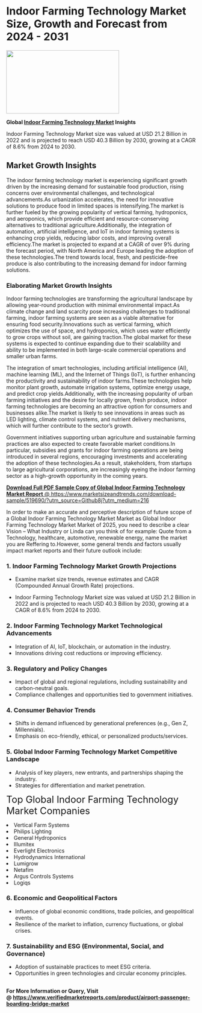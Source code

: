<H1>Indoor Farming Technology Market Size, Growth and Forecast from 2024 - 2031</H1><img class="aligncenter size-medium wp-image-584254" src="https://thirdeyenews.in/wp-content/uploads/2024/09/Global-Market-Research-300x168.jpeg" alt="" width="300" height="168" /><p><strong>Global&nbsp;<a href="https://www.marketsizeandtrends.com/download-sample/519690/?utm_source=Github8j?utm_medium=216">Indoor Farming Technology Market</a> Insights</strong></p><p>Indoor Farming Technology Market size was valued at USD 21.2 Billion in 2022 and is projected to reach USD 40.3 Billion by 2030, growing at a CAGR of 8.6% from 2024 to 2030.</p><p><h2>Market Growth Insights</h2> <p>The indoor farming technology market is experiencing significant growth driven by the increasing demand for sustainable food production, rising concerns over environmental challenges, and technological advancements.As urbanization accelerates, the need for innovative solutions to produce food in limited spaces is intensifying.The market is further fueled by the growing popularity of vertical farming, hydroponics, and aeroponics, which provide efficient and resource-conserving alternatives to traditional agriculture.Additionally, the integration of automation, artificial intelligence, and IoT in indoor farming systems is enhancing crop yields, reducing labor costs, and improving overall efficiency.The market is projected to expand at a CAGR of over 9% during the forecast period, with North America and Europe leading the adoption of these technologies.The trend towards local, fresh, and pesticide-free produce is also contributing to the increasing demand for indoor farming solutions.</p> <p><a href="#"></a></p> <h3>Elaborating Market Growth Insights</h3> <p>Indoor farming technologies are transforming the agricultural landscape by allowing year-round production with minimal environmental impact.As climate change and land scarcity pose increasing challenges to traditional farming, indoor farming systems are seen as a viable alternative for ensuring food security.Innovations such as vertical farming, which optimizes the use of space, and hydroponics, which uses water efficiently to grow crops without soil, are gaining traction.The global market for these systems is expected to continue expanding due to their scalability and ability to be implemented in both large-scale commercial operations and smaller urban farms.</p> <p>The integration of smart technologies, including artificial intelligence (AI), machine learning (ML), and the Internet of Things (IoT), is further enhancing the productivity and sustainability of indoor farms.These technologies help monitor plant growth, automate irrigation systems, optimize energy usage, and predict crop yields.Additionally, with the increasing popularity of urban farming initiatives and the desire for locally grown, fresh produce, indoor farming technologies are becoming an attractive option for consumers and businesses alike.The market is likely to see innovations in areas such as LED lighting, climate control systems, and nutrient delivery mechanisms, which will further contribute to the sector’s growth.</p> <p>Government initiatives supporting urban agriculture and sustainable farming practices are also expected to create favorable market conditions.In particular, subsidies and grants for indoor farming operations are being introduced in several regions, encouraging investments and accelerating the adoption of these technologies.As a result, stakeholders, from startups to large agricultural corporations, are increasingly eyeing the indoor farming sector as a high-growth opportunity in the coming years.</p> <p><a href="#"></p><p><span class=""><strong>Download Full PDF Sample Copy of Global Indoor Farming Technology Market Report</strong> @ <a href="https://www.marketsizeandtrends.com/download-sample/519690/?utm_source=Github8j?utm_medium=216" target="_blank">https://www.marketsizeandtrends.com/download-sample/519690/?utm_source=Github8j?utm_medium=216</a></span></p><p>In order to make an accurate and perceptive description of future scope of a Global&nbsp;Indoor Farming Technology Market Market as Global&nbsp;Indoor Farming Technology Market Market of 2025, you need to describe a clear Vision &ndash; What Industry or Linda can you think of for example: Quote from a Technology, healthcare, automotive, renewable energy, name the market you are Reffering to.However, some general trends and factors usually impact market reports and their future outlook include:</p><h3>1.&nbsp;<strong>Indoor Farming Technology Market Growth Projections</strong></h3><ul><li>Examine market size trends, revenue estimates and CAGR (Compounded Annual Growth Rate) projections.</li><li><p>Indoor Farming Technology Market size was valued at USD 21.2 Billion in 2022 and is projected to reach USD 40.3 Billion by 2030, growing at a CAGR of 8.6% from 2024 to 2030.</p></li></ul><h3>2.&nbsp;<strong>Indoor Farming Technology Market Technological Advancements</strong></h3><ul><li>Integration of AI, IoT, blockchain, or automation in the industry.</li><li>Innovations driving cost reductions or improving efficiency.</li></ul><h3>3.&nbsp;<strong>Regulatory and Policy Changes</strong></h3><ul><li>Impact of global and regional regulations, including sustainability and carbon-neutral goals.</li><li>Compliance challenges and opportunities tied to government initiatives.</li></ul><h3>4.&nbsp;<strong>Consumer Behavior Trends</strong></h3><ul><li>Shifts in demand influenced by generational preferences (e.g., Gen Z, Millennials).</li><li>Emphasis on eco-friendly, ethical, or personalized products/services.</li></ul><h3>5.&nbsp;<strong>Global Indoor Farming Technology Market Competitive Landscape</strong></h3><ul><li>Analysis of key players, new entrants, and partnerships shaping the industry.</li><li>Strategies for differentiation and market penetration.</li></ul><p data-pm-slice="1 1 []"><span style="color: inherit; font-family: inherit; font-size: 25px;">Top Global Indoor Farming Technology Market Companies</span></p><div class="" data-test-id=""><p><li>Vertical Farm Systems</li><li> Philips Lighting</li><li> General Hydroponics</li><li> Illumitex</li><li> Everlight Electronics</li><li> Hydrodynamics International</li><li> Lumigrow</li><li> Netafim</li><li> Argus Controls Systems</li><li> Logiqs</li></p></div><h3>6.&nbsp;<strong>Economic and Geopolitical Factors</strong></h3><ul><li>Influence of global economic conditions, trade policies, and geopolitical events.</li><li>Resilience of the market to inflation, currency fluctuations, or global crises.</li></ul><h3>7.&nbsp;<strong>Sustainability and ESG (Environmental, Social, and Governance)</strong></h3><ul><li>Adoption of sustainable practices to meet ESG criteria.</li><li>Opportunities in green technologies and circular economy principles.</li></ul><h2><strong style="font-size: 14px;">For More Information or Query, Visit @&nbsp;</strong><a style="background-color: #ffffff; font-size: 14px;" href="https://www.marketsizeandtrends.com/report/indoor-farming-technology-market/" target="_blank">https://www.verifiedmarketreports.com/product/airport-passenger-boarding-bridge-market</a></h2>
